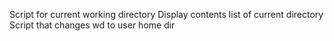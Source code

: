 Script for current working directory
Display contents list of current directory
Script that changes wd to user home dir
